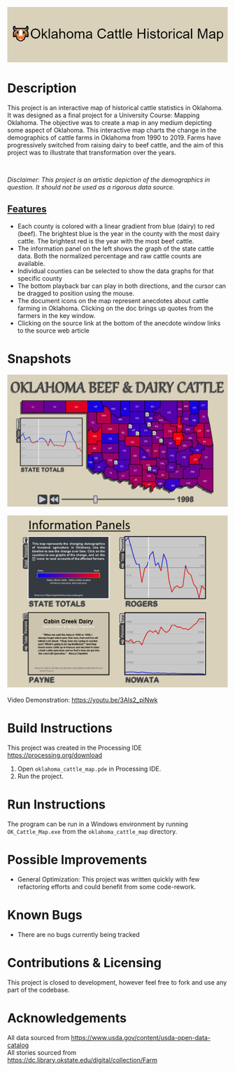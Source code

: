 ![banner](./readme_assets/project_banner.png)
# Description
This project is an interactive map of historical cattle statistics in Oklahoma. It was designed as a final project for a University Course: Mapping Oklahoma. The objective was to create a map in any medium depicting some aspect of Oklahoma. This interactive map charts the change in the demographics of cattle farms in Oklahoma from 1990 to 2019. Farms have progressively switched from raising dairy to beef cattle, and the aim of this project was to illustrate that transformation over the years.

<br>

_Disclaimer: This project is an artistic depiction of the demographics in question. It should not be used as a rigorous data source._ 

## <ins>Features</ins>
* Each county is colored with a linear gradient from blue (dairy) to red (beef). The brightest blue is the year in the county with the most dairy cattle. The brightest red is the year with the most beef cattle.
* The information panel on the left shows the graph of the state cattle data. Both the normalized percentage and raw cattle counts are available.
* Individual counties can be selected to show the data graphs for that specific county
* The bottom playback bar can play in both directions, and the cursor can be dragged to position using the mouse.
* The document icons on the map represent anecdotes about cattle farming in Oklahoma. Clicking on the doc brings up quotes from the farmers in the key window. 
* Clicking on the source link at the bottom of the anecdote window links to the source web article

# Snapshots
![snapshot 1](./readme_assets/snapshot1.png)
<br><br>
![snapshot 2](./readme_assets/snapshot2.png)
<br><br>
Video Demonstration: https://youtu.be/3Als2_piNwk

# Build Instructions
This project was created in the Processing IDE https://processing.org/download <br>
1. Open  ```oklahoma_cattle_map.pde``` in Processing IDE.
2. Run the project.

# Run Instructions
The program can be run in a Windows environment by running ```OK_Cattle_Map.exe``` from the ```oklahoma_cattle_map``` directory.

# Possible Improvements
* General Optimization: This project was written quickly with few refactoring efforts and could benefit from some code-rework.

# Known Bugs
* There are no bugs currently being tracked

# Contributions & Licensing
This project is closed to development, however feel free to fork and use any part of the codebase.

# Acknowledgements
All data sourced from https://www.usda.gov/content/usda-open-data-catalog<br>
All stories sourced from https://dc.library.okstate.edu/digital/collection/Farm